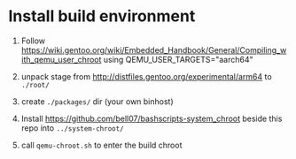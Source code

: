 # Install build environment
1. Follow https://wiki.gentoo.org/wiki/Embedded_Handbook/General/Compiling_with_qemu_user_chroot using QEMU_USER_TARGETS="aarch64"

2. unpack stage from http://distfiles.gentoo.org/experimental/arm64 to `./root/`
3. create `./packages/` dir (your own binhost)

3. Install https://github.com/bell07/bashscripts-system_chroot beside this repo into `../system-chroot/`

3. call `qemu-chroot.sh` to enter the build chroot
